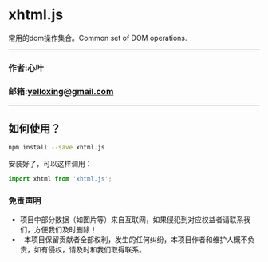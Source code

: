 # xhtml.js
常用的dom操作集合。Common set of DOM operations.

****
### 作者:心叶
### 邮箱:yelloxing@gmail.com
****

如何使用？
--------------------------------------
```bash
npm install --save xhtml.js
```

安装好了，可以这样调用：

```js
import xhtml from 'xhtml.js';
```

### 免责声明

*   项目中部分数据（如图片等）来自互联网，如果侵犯到对应权益者请联系我们，方便我们及时删除！
*   本项目保留贡献者全部权利，发生的任何纠纷，本项目作者和维护人概不负责，如有侵权，请及时和我们取得联系。